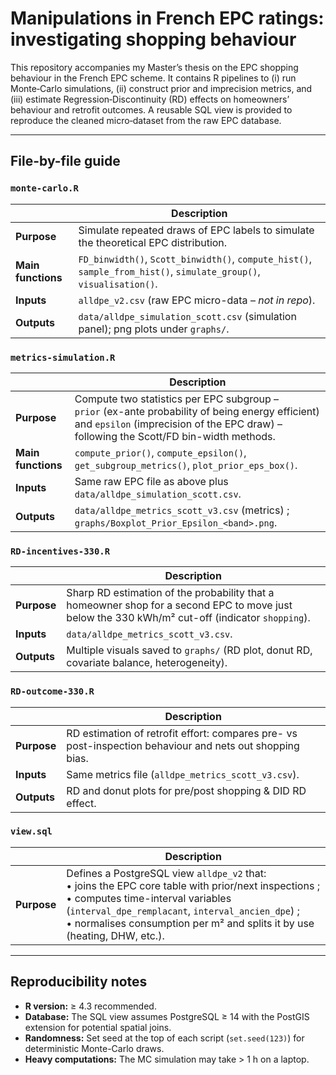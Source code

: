 # Manipulations in French EPC ratings: investigating shopping behaviour

This repository accompanies my Master’s thesis on the EPC shopping behaviour in the French EPC scheme. It contains R pipelines to (i) run Monte‑Carlo simulations, (ii) construct prior and imprecision metrics, and (iii) estimate Regression‑Discontinuity (RD) effects on homeowners’ behaviour and retrofit outcomes. A reusable SQL view is provided to reproduce the cleaned micro‑dataset from the raw EPC database.

---

## File-by-file guide


### `monte-carlo.R`

|                     | Description |
|---------------------|-------------|
| **Purpose**         | Simulate repeated draws of EPC labels to simulate the theoretical EPC distribution. |
| **Main functions**  | `FD_binwidth()`, `Scott_binwidth()`, `compute_hist()`, `sample_from_hist()`, `simulate_group()`, `visualisation()`. |
| **Inputs**          | `alldpe_v2.csv` (raw EPC micro-data – _not in repo_). |
| **Outputs**         | `data/alldpe_simulation_scott.csv` (simulation panel); png plots under `graphs/`. |

### `metrics-simulation.R`

|                     | Description |
|---------------------|-------------|
| **Purpose**         | Compute two statistics per EPC subgroup – <br>`prior` (ex-ante probability of being energy efficient) and `epsilon` (imprecision of the EPC draw) – following the Scott/FD bin-width methods. |
| **Main functions**  | `compute_prior()`, `compute_epsilon()`, `get_subgroup_metrics()`, `plot_prior_eps_box()`. |
| **Inputs**          | Same raw EPC file as above plus `data/alldpe_simulation_scott.csv`. |
| **Outputs**         | `data/alldpe_metrics_scott_v3.csv` (metrics) ; `graphs/Boxplot_Prior_Epsilon_<band>.png`. |

### `RD-incentives-330.R`

|                     | Description |
|---------------------|-------------|
| **Purpose**         | Sharp RD estimation of the probability that a homeowner shop for a second EPC to move just below the 330 kWh/m² cut-off (indicator `shopping`). |
| **Inputs**          | `data/alldpe_metrics_scott_v3.csv`. |
| **Outputs**         | Multiple visuals saved to `graphs/` (RD plot, donut RD, covariate balance, heterogeneity). |

### `RD-outcome-330.R`

|                     | Description |
|---------------------|-------------|
| **Purpose**         | RD estimation of retrofit effort: compares pre- vs post-inspection behaviour and nets out shopping bias. |
| **Inputs**          | Same metrics file (`alldpe_metrics_scott_v3.csv`). |
| **Outputs**         | RD and donut plots for pre/post shopping & DID RD effect. |

### `view.sql`

|                     | Description |
|---------------------|-------------|
| **Purpose**            | Defines a PostgreSQL view `alldpe_v2` that: <br>• joins the EPC core table with prior/next inspections ; <br>• computes time-interval variables (`interval_dpe_remplacant`, `interval_ancien_dpe`) ; <br>• normalises consumption per m² and splits it by use (heating, DHW, etc.). |

---

## Reproducibility notes

* **R version:** ≥ 4.3 recommended.  
* **Database:** The SQL view assumes PostgreSQL ≥ 14 with the PostGIS extension for potential spatial joins.  
* **Randomness:** Set seed at the top of each script (`set.seed(123)`) for deterministic Monte-Carlo draws.  
* **Heavy computations:** The MC simulation may take > 1 h on a laptop.

